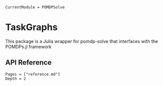 ```@meta
CurrentModule = POMDPSolve
```

# TaskGraphs

This package is a Julia wrapper for pomdp-solve that interfaces with the POMDPs.jl framework


## API Reference

```@contents
Pages = ["reference.md"]
Depth = 2
```
